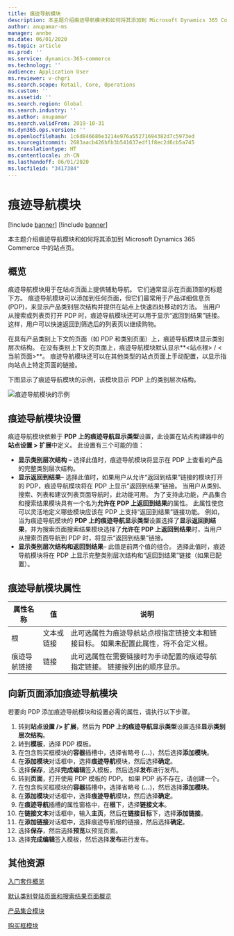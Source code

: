 ```yaml
---
title: 痕迹导航模块
description: 本主题介绍痕迹导航模块和如何将其添加到 Microsoft Dynamics 365 Commerce 中的站点页。
author: anupamar-ms
manager: annbe
ms.date: 06/01/2020
ms.topic: article
ms.prod: ''
ms.service: dynamics-365-commerce
ms.technology: ''
audience: Application User
ms.reviewer: v-chgri
ms.search.scope: Retail, Core, Operations
ms.custom: ''
ms.assetid: ''
ms.search.region: Global
ms.search.industry: ''
ms.author: anupamar
ms.search.validFrom: 2019-10-31
ms.dyn365.ops.version: ''
ms.openlocfilehash: 1c6d846686e3214e976a55271694382d7c5973ed
ms.sourcegitcommit: 2683aacb426bfb3b541637edf1f8ec2d6cb5a745
ms.translationtype: HT
ms.contentlocale: zh-CN
ms.lasthandoff: 06/01/2020
ms.locfileid: "3417384"
---
```

# <a name="breadcrumb-module"></a>痕迹导航模块

[!include [banner](includes/preview-banner.md)]
[!include [banner](includes/banner.md)]

本主题介绍痕迹导航模块和如何将其添加到 Microsoft Dynamics 365 Commerce 中的站点页。

## <a name="overview"></a>概览

痕迹导航模块用于在站点页面上提供辅助导航。 它们通常显示在页面顶部的标题下方。 痕迹导航模块可以添加到任何页面，但它们最常用于产品详细信息页 (PDP)，来显示产品类别层次结构并提供在站点上快速四处移动的方法。 当用户从搜索或列表页打开 PDP 时，痕迹导航模块还可以用于显示“返回到结果”链接。 这样，用户可以快速返回到筛选后的列表页以继续购物。

在具有产品类别上下文的页面（如 PDP 和类别页面）上，痕迹导航模块显示类别层次结构。 在没有类别上下文的页面上，痕迹导航模块默认显示**&lt;站点根&gt; / &lt;当前页面&gt;**。 痕迹导航模块还可以在其他类型的站点页面上手动配置，以显示指向站点上特定页面的链接。

下图显示了痕迹导航模块的示例，该模块显示 PDP 上的类别层次结构。

![痕迹导航模块的示例](./media/ecommerce-breadcrumb.PNG)

## <a name="breadcrumb-module-settings"></a>痕迹导航模块设置

痕迹导航模块依赖于 **PDP 上的痕迹导航显示类型**设置，此设置在站点构建器中的**站点设置 \> 扩展**中定义。 此设置有三个可能的值：

- **显示类别层次结构** – 选择此值时，痕迹导航模块将显示在 PDP 上查看的产品的完整类别层次结构。
- **显示返回到结果**– 选择此值时，如果用户从允许“返回到结果”链接的模块打开的 PDP，痕迹导航模块将在 PDP 上显示“返回到结果”链接。 当用户从类别、搜索、列表和建议列表页面导航时，此功能可用。 为了支持此功能，产品集合和搜索结果模块具有一个名为**允许在 PDP 上返回到结果**的属性。 此属性使您可以灵活地定义哪些模块应该在 PDP 上支持“返回到结果”链接功能。 例如，当为痕迹导航模块的 **PDP 上的痕迹导航显示类型**设置选择了**显示返回到结果**，并为搜索页面搜索结果模块选择了**允许在 PDP 上返回到结果**时，当用户从搜索页面导航到 PDP 时，将显示“返回到结果”链接。
- **显示类别层次结构和返回到结果**– 此值是前两个值的组合。 选择此值时，痕迹导航模块将在 PDP 上显示完整类别层次结构和“返回到结果”链接（如果已配置）。

## <a name="breadcrumb-module-properties"></a>痕迹导航模块属性

| 属性名称 | 值 | 说明 |
|---------------|--------|-------------|
| 根 | 文本或链接| 此可选属性为痕迹导航站点根指定链接文本和链接目标。 如果未配置此属性，将不会定义根。 |
| 痕迹导航链接 | 链接 | 此可选属性在需要链接时为手动配置的痕迹导航指定链接。 链接按列出的顺序显示。 |

## <a name="add-a-breadcrumb-module-to-a-new-page"></a>向新页面添加痕迹导航模块

若要向 PDP 添加痕迹导航模块和设置必需的属性，请执行以下步骤。

1. 转到**站点设置 /> 扩展**，然后为 **PDP 上的痕迹导航显示类型**设置选择**显示类别层次结构**。
1. 转到**模板**，选择 PDP 模板。
1. 在包含购买框模块的**容器**插槽中，选择省略号 (**...**)，然后选择**添加模块**。
1. 在**添加模块**对话框中，选择**痕迹导航**模块，然后选择**确定**。
1. 选择**保存**，选择**完成编辑**签入模板，然后选择**发布**进行发布。
1. 转到**页面**，打开使用 PDP 模板的 PDP。 如果 PDP 尚不存在，请创建一个。
1. 在包含购买框模块的**容器**插槽中，选择省略号 (**...**)，然后选择**添加模块**。
1. 在**添加模块**对话框中，选择**痕迹导航**模块，然后选择**确定**。
1. 在**痕迹导航**插槽的属性窗格中，在**根**下，选择**链接文本**。
1. 在**链接文本**对话框中，输入**主页**，然后在**链接目标**下，选择**添加链接**。
1. 在**添加链接**对话框中，选择痕迹导航根的链接，然后选择**确定**。
1. 选择**保存**，然后选择**预览**以预览页面。
1. 选择**完成编辑**签入模板，然后选择**发布**进行发布。

## <a name="additional-resources"></a>其他资源

[入门套件概览](starter-kit-overview.md)

[默认类别登陆页面和搜索结果页面概览](category-search-page-overview.md)

[产品集合模块](product-collection-module-overview.md)

[购买框模块](add-buy-box.md)
